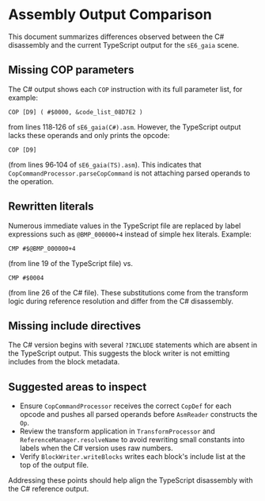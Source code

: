 # Assembly Output Comparison

This document summarizes differences observed between the C# disassembly and the current TypeScript output for the `sE6_gaia` scene.

## Missing COP parameters
The C# output shows each `COP` instruction with its full parameter list, for example:

```
COP [D9] ( #$0000, &code_list_08D7E2 )
```

from lines 118‑126 of `sE6_gaia(C#).asm`.
However, the TypeScript output lacks these operands and only prints the opcode:

```
COP [D9]
```

(from lines 96‑104 of `sE6_gaia(TS).asm`).
This indicates that `CopCommandProcessor.parseCopCommand` is not attaching
parsed operands to the operation.

## Rewritten literals
Numerous immediate values in the TypeScript file are replaced by label
expressions such as `@BMP_000000+4` instead of simple hex literals. Example:

```
CMP #$@BMP_000000+4
```

(from line 19 of the TypeScript file) vs.

```
CMP #$0004
```

(from line 26 of the C# file).
These substitutions come from the transform logic during reference
resolution and differ from the C# disassembly.

## Missing include directives
The C# version begins with several `?INCLUDE` statements which are absent in
the TypeScript output. This suggests the block writer is not emitting
includes from the block metadata.

## Suggested areas to inspect
- Ensure `CopCommandProcessor` receives the correct `CopDef` for each opcode
  and pushes all parsed operands before `AsmReader` constructs the `Op`.
- Review the transform application in `TransformProcessor` and
  `ReferenceManager.resolveName` to avoid rewriting small constants into
  labels when the C# version uses raw numbers.
- Verify `BlockWriter.writeBlocks` writes each block's include list at the
  top of the output file.

Addressing these points should help align the TypeScript disassembly with
the C# reference output.
